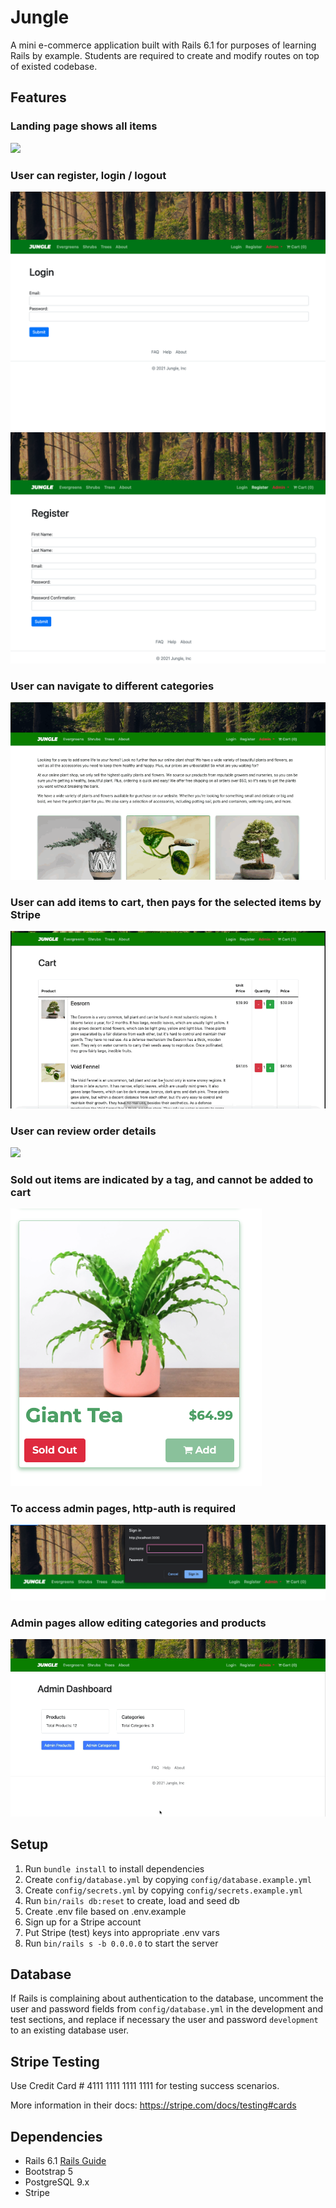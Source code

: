 # Jungle

A mini e-commerce application built with Rails 6.1 for purposes of learning Rails by example.
Students are required to create and modify routes on top of existed codebase.

## Features

### Landing page shows all items

![](/docs/landing.gif)

### User can register, login / logout

![](/docs/login.png)
![](/docs/register.png)

### User can navigate to different categories

![](/docs/show-by-categories.gif)

### User can add items to cart, then pays for the selected items by Stripe

![](/docs/payment.gif)

### User can review order details

![](/docs/order.gif)

### Sold out items are indicated by a tag, and cannot be added to cart

![](/docs/sold-out-tag.png)

### To access admin pages, http-auth is required

![](/docs/http-auth.png)

### Admin pages allow editing categories and products

![](/docs/admin.gif)

## Setup

1. Run `bundle install` to install dependencies
2. Create `config/database.yml` by copying `config/database.example.yml`
3. Create `config/secrets.yml` by copying `config/secrets.example.yml`
4. Run `bin/rails db:reset` to create, load and seed db
5. Create .env file based on .env.example
6. Sign up for a Stripe account
7. Put Stripe (test) keys into appropriate .env vars
8. Run `bin/rails s -b 0.0.0.0` to start the server

## Database

If Rails is complaining about authentication to the database, uncomment the user and password fields from `config/database.yml` in the development and test sections, and replace if necessary the user and password `development` to an existing database user.

## Stripe Testing

Use Credit Card # 4111 1111 1111 1111 for testing success scenarios.

More information in their docs: <https://stripe.com/docs/testing#cards>

## Dependencies

- Rails 6.1 [Rails Guide](http://guides.rubyonrails.org/v6.1/)
- Bootstrap 5
- PostgreSQL 9.x
- Stripe

